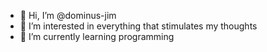 - 👋 Hi, I’m @dominus-jim
- 👀 I’m interested in everything that stimulates my thoughts
- 🌱 I’m currently learning programming

<!---
dominus-jim/dominus-jim is a ✨ special ✨ repository because its `README.md` (this file) appears on your GitHub profile.
You can click the Preview link to take a look at your changes.
--->

